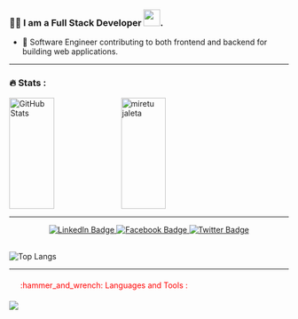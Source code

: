 ### :woman_technologist: I am a Full Stack Developer <img src="https://media.giphy.com/media/WUlplcMpOCEmTGBtBW/giphy.gif" width="30">.
- :telescope: Software Engineer contributing to both frontend and backend for building web applications.
  
<hr/>

### :fire: Stats :

<div style="display: flex; flex-direction: row;">
  <img src="https://github-readme-stats.vercel.app/api?username=mijaleta&show_icons=true&theme=radical&border_radius=15.6" alt="GitHub Stats" style="width: 40%; height: 200px;">
  <img src="https://streak-stats.demolab.com?user=mijaleta&theme=algolia&hide_border=true&border_radius=15.6&date_format=j%20M%5B%20Y%5D" alt="miretu jaleta" style="width: 40%; height: 200px;">
</div>



<hr/>
<div id="badges" align="center"  >
  <a href="https://www.linkedin.com/in/miretu-jaleta-995b22231/">
    <img src="https://img.shields.io/badge/LinkedIn-blue?style=for-the-badge&logo=linkedin&logoColor=white" alt="LinkedIn Badge"/>
  </a>
  <a href="https://facebook.com/miretu-jaleta">
    <img src="https://img.shields.io/badge/FaceBook-red?style=for-the-badge&logo=facebook&logoColor=white" alt="Facebook Badge"/>
  </a>
  <a href="https://twitter.com/mijaletac">
    <img src="https://img.shields.io/badge/Twitter-blue?style=for-the-badge&logo=twitter&logoColor=white" alt="Twitter Badge"/>
  </a>
</div>

  <br/>



![Top Langs](https://github-readme-stats.vercel.app/api/top-langs/?username=mijaleta&layout=compact&theme=algolia&hide_border=true&border_radius=15.6& )
</div>

<hr/>
<p style="  margin-top: 20px;
  margin-right: 20px;
  margin-bottom: 20px;
  margin-left: 20px;
  color:red;">
  :hammer_and_wrench: Languages and Tools :
</p>


<p >
  <a href="#">
    <img src="https://skillicons.dev/icons?i=js,py,nodejs,mongodb,react,materialui,git,xd,figma&theme=light" />
  </a>
</p>
